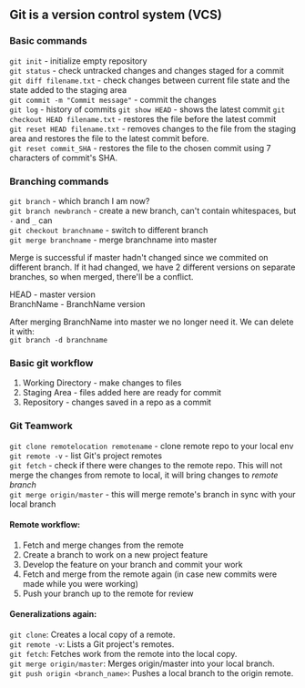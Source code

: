 ## Git is a version control system (VCS)
### Basic commands
```git init``` - initialize empty repository <br>
```git status``` - check untracked changes and changes staged for a commit <br>
```git diff filename.txt``` - check changes between current file state and the state added to the staging area <br>
```git commit -m "Commit message"``` - commit the changes <br>
```git log``` - history of commits
```git show HEAD``` - shows the latest commit
```git checkout HEAD filename.txt``` - restores the file before the latest commit <br>
```git reset HEAD filename.txt``` - removes changes to the file from the staging area and restores the file to the latest commit before. <br>
```git reset commit_SHA``` - restores the file to the chosen commit using 7 characters of commit's SHA.
### Branching commands
```git branch``` - which branch I am now? <br>
```git branch newbranch``` - create a new branch, can't contain whitespaces, but ```-``` and ```_``` can <br>
```git checkout branchname``` - switch to different branch <br>
```git merge branchname``` - merge branchname into master <br>

Merge is successful if master hadn't changed since we commited on different branch. If it had changed, we have 2 different versions on separate branches, so when merged, there'll be a conflict. <br>

HEAD - master version <br>
BranchName - BranchName version

After merging BranchName into master we no longer need it. We can delete it with: <br>
```git branch -d branchname```

### Basic git workflow
  1. Working Directory - make changes to files
  2. Staging Area - files added here are ready for commit
  3. Repository -  changes saved in a repo as a commit

### Git Teamwork
```git clone remotelocation remotename``` - clone remote repo to your local env <br>
```git remote -v``` - list Git's project remotes <br>
```git fetch``` - check if there were changes to the remote repo. This will not merge the changes from remote to local, it will bring changes to *remote branch* <br>
```git merge origin/master``` - this will merge remote's branch in sync with your local branch <br>

#### Remote workflow: <br>
  1. Fetch and merge changes from the remote
  2. Create a branch to work on a new project feature
  3. Develop the feature on your branch and commit your work
  4. Fetch and merge from the remote again (in case new commits were made while you were working)
  5. Push your branch up to the remote for review

#### Generalizations again: <br>
```git clone```: Creates a local copy of a remote. <br>
```git remote -v```: Lists a Git project's remotes. <br>
```git fetch```: Fetches work from the remote into the local copy. <br>
```git merge origin/master```: Merges origin/master into your local branch. <br>
```git push origin <branch_name>```: Pushes a local branch to the origin remote. <br>
